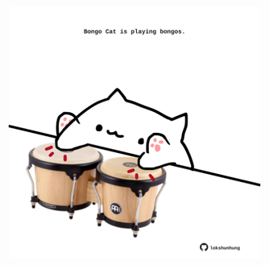 <!-- built at 22/04/2025, 22:00:32 UTC -->
<p align="center">
  <img width="500" height="500" src="./ReadmeImage.svg">
</p>

